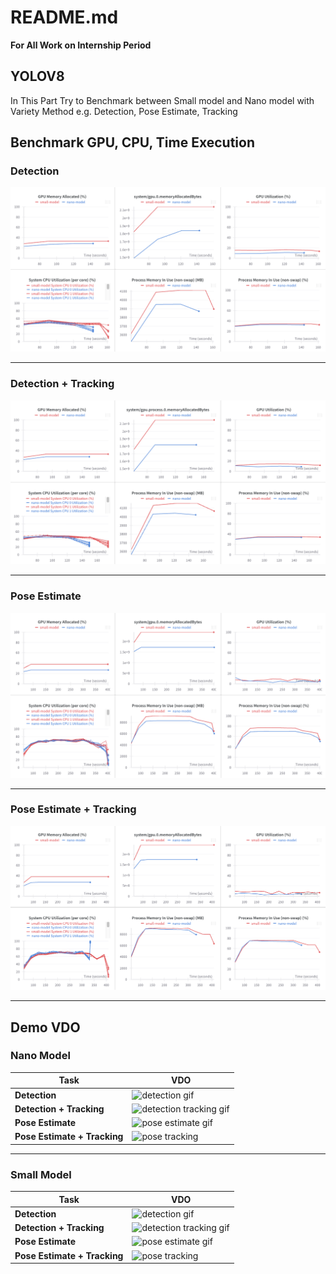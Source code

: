 # README.md
**For All Work on Internship Period**


## YOLOV8
In This Part Try to Benchmark between Small model and Nano model with Variety Method e.g. Detection, Pose Estimate, Tracking

## Benchmark GPU, CPU, Time Execution

### **Detection**

![](assets/graph/detection.png)

---
### **Detection + Tracking**

![](assets/graph/detection_tracking.png)

---
### **Pose Estimate**

![](assets/graph/pose_estimate.png)

---
### **Pose Estimate + Tracking**

![](assets/graph/pose_tracking.png)

---

## Demo VDO

### **Nano Model**

| **Task**  |**VDO** |
| --------- | --------- |
| **Detection**    |    ![detection gif](assets/demo_vdo/nano/Detection.gif)     |
| **Detection + Tracking**    |    ![detection tracking gif](assets/demo_vdo/nano/Detection_tracking.gif)     |
| **Pose Estimate**    |    ![pose estimate gif](assets/demo_vdo/nano/Pose_Estimate%205.gif)     |
| **Pose Estimate + Tracking**    |    ![pose tracking](assets/demo_vdo/nano/Pose_tracking.gif)     |
---


### **Small Model**

| **Task**  |**VDO**|
| --------- | --------------- |
| **Detection**    |    ![detection gif](assets/demo_vdo/small/detection.gif)     |
| **Detection + Tracking**    |    ![detection tracking gif](assets/demo_vdo/small/detection_tracking.gif)     |
| **Pose Estimate**    |    ![pose estimate gif](assets/demo_vdo/small/pose_estimate.gif)     |
| **Pose Estimate + Tracking**    |    ![pose tracking](assets/demo_vdo/small/pose_tracking.gif)     |
